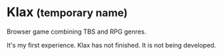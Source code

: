 # Klax <small>(temporary name)</small>

Browser game combining TBS and RPG genres.

It's my first experience. Klax has not finished. It is not being developed.

